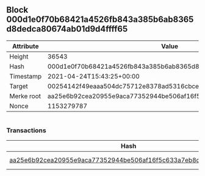 ## Block 000d1e0f70b68421a4526fb843a385b6ab8365d8dedca80674ab01d9d4ffff65

Attribute | Value
--- | ---
Height | 36543
Hash | 000d1e0f70b68421a4526fb843a385b6ab8365d8dedca80674ab01d9d4ffff65
Timestamp | 2021-04-24T15:43:25+00:00
Target | 00254142f49eaaa504dc75712e8378ad5316cbcead634704b3734b6271167cc4
Merke root | aa25e6b92cea20955e9aca77352944be506af16f5c633a7eb8d72e3c40aaf401
Nonce | 1153279787

```

```

### Transactions

Hash | Amount
--- | ---
[aa25e6b92cea20955e9aca77352944be506af16f5c633a7eb8d72e3c40aaf401](aa25e6b92cea20955e9aca77352944be506af16f5c633a7eb8d72e3c40aaf401.md) | 10.00000000 SKEPTI 
